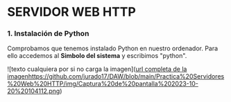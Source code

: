 #  SERVIDOR WEB HTTP
### 1. Instalación de Python
Comprobamos que tenemos instalado Python en nuestro ordenador. Para ello accedemos al <b>Simbolo del sistema</b> y escribimos "python".

![texto cualquiera por si no carga la imagen]([url completa de la imagen](https://github.com/jurado17/DAW/blob/main/Practica%20Servidores%20Web%20HTTP/img/Captura%20de%20pantalla%202023-10-20%20104112.png)https://github.com/jurado17/DAW/blob/main/Practica%20Servidores%20Web%20HTTP/img/Captura%20de%20pantalla%202023-10-20%20104112.png)
